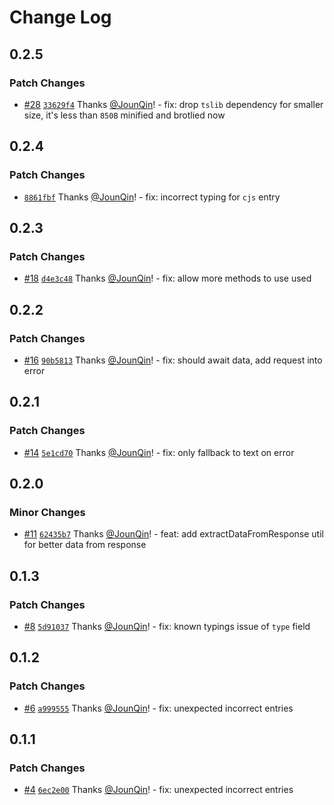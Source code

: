 # Change Log

## 0.2.5

### Patch Changes

- [#28](https://github.com/un-ts/x-fetch/pull/28) [`33629f4`](https://github.com/un-ts/x-fetch/commit/33629f4539d575bee69bc6c5732909c894dcea13) Thanks [@JounQin](https://github.com/JounQin)! - fix: drop `tslib` dependency for smaller size, it's less than `850B` minified and brotlied now

## 0.2.4

### Patch Changes

- [`8861fbf`](https://github.com/un-ts/x-fetch/commit/8861fbf1eeb4c58258cba1a5c32638109d0f6a41) Thanks [@JounQin](https://github.com/JounQin)! - fix: incorrect typing for `cjs` entry

## 0.2.3

### Patch Changes

- [#18](https://github.com/un-ts/x-fetch/pull/18) [`d4e3c48`](https://github.com/un-ts/x-fetch/commit/d4e3c487f20fe9925c9c6a20f659f5076fe6eb41) Thanks [@JounQin](https://github.com/JounQin)! - fix: allow more methods to use used

## 0.2.2

### Patch Changes

- [#16](https://github.com/un-ts/x-fetch/pull/16) [`90b5813`](https://github.com/un-ts/x-fetch/commit/90b581321300592fe926b54bbe163cf4b2843a03) Thanks [@JounQin](https://github.com/JounQin)! - fix: should await data, add request into error

## 0.2.1

### Patch Changes

- [#14](https://github.com/un-ts/x-fetch/pull/14) [`5e1cd70`](https://github.com/un-ts/x-fetch/commit/5e1cd7095613a1d1374d5af8fbd9bd092964ed8e) Thanks [@JounQin](https://github.com/JounQin)! - fix: only fallback to text on error

## 0.2.0

### Minor Changes

- [#11](https://github.com/un-ts/x-fetch/pull/11) [`62435b7`](https://github.com/un-ts/x-fetch/commit/62435b78b8644f67c9bb670d23afaf3a101dac25) Thanks [@JounQin](https://github.com/JounQin)! - feat: add extractDataFromResponse util for better data from response

## 0.1.3

### Patch Changes

- [#8](https://github.com/un-ts/x-fetch/pull/8) [`5d91037`](https://github.com/un-ts/x-fetch/commit/5d910377e1deb3494e29e9a3b04591e680de6f78) Thanks [@JounQin](https://github.com/JounQin)! - fix: known typings issue of `type` field

## 0.1.2

### Patch Changes

- [#6](https://github.com/un-ts/x-fetch/pull/6) [`a999555`](https://github.com/un-ts/x-fetch/commit/a999555174a0d255d35ccea3a161cfcd78f757fa) Thanks [@JounQin](https://github.com/JounQin)! - fix: unexpected incorrect entries

## 0.1.1

### Patch Changes

- [#4](https://github.com/un-ts/x-fetch/pull/4) [`6ec2e00`](https://github.com/un-ts/x-fetch/commit/6ec2e00d4b81aad01023ef56f3a8fc4a5b067489) Thanks [@JounQin](https://github.com/JounQin)! - fix: unexpected incorrect entries
